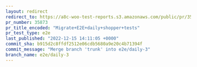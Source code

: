 ```yaml
---
layout: redirect
redirect_to: https://a8c-woo-test-reports.s3.amazonaws.com/public/pr/35873/e2e/index.html
pr_number: 35873
pr_title_encoded: "Migrate+E2E+daily+shopper+tests"
pr_test_type: e2e
last_published: "2022-12-15 14:11:05 +0000"
commit_sha: b915d2c8ffdf2512e06cdb5680a9e20c4b71394f
commit_message: "Merge branch 'trunk' into e2e/daily-3"
branch_name: e2e/daily-3
---
```

